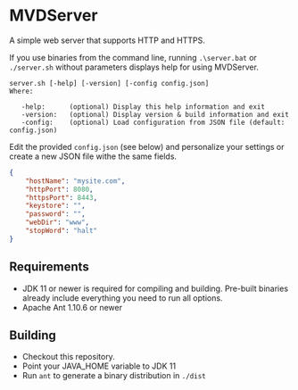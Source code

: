 # MVDServer

A simple web server that supports HTTP and HTTPS.

If you use binaries from the command line, running `.\server.bat` or `./server.sh` without parameters displays help for using MVDServer.

```text
server.sh [-help] [-version] [-config config.json]
Where:

   -help:      (optional) Display this help information and exit
   -version:   (optional) Display version & build information and exit
   -config:    (optional) Load configuration from JSON file (default: config.json)
```

Edit the provided `config.json` (see below) and personalize your settings or create a new JSON file withe the same fields.

```JSON
{
    "hostName": "mysite.com",
    "httpPort": 8080,
    "httpsPort": 8443,
    "keystore": "",
    "password": "",
    "webDir": "www",
    "stopWord": "halt"
}
```

## Requirements

- JDK 11 or newer is required for compiling and building. Pre-built binaries already include everything you need to run all options.
- Apache Ant 1.10.6 or newer

## Building

- Checkout this repository.
- Point your JAVA_HOME variable to JDK 11
- Run `ant` to generate a binary distribution in `./dist`
